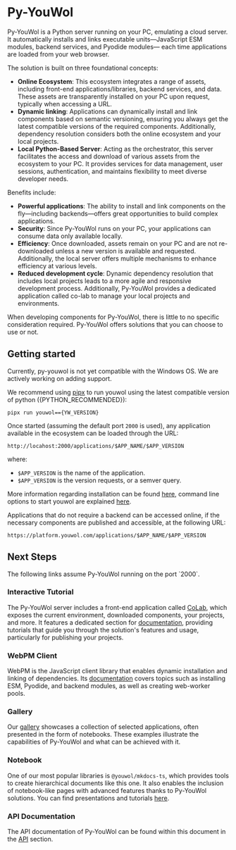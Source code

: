 # Py-YouWol

<note level='hint' label="">
Py-YouWol is a Python server running on your PC, emulating a cloud server. 
It automatically installs and links executable units—JavaScript ESM modules, backend services, and Pyodide modules—
each time applications are loaded from your web browser.
</note>

The solution is built on three foundational concepts:

- **Online Ecosystem**: This ecosystem integrates a range of assets, including front-end applications/libraries,
  backend services, and data.
  These assets are transparently installed on your PC upon request, typically when accessing a URL.
- **Dynamic linking**: Applications can dynamically install and link components based on semantic versioning,
  ensuring you always get the latest compatible versions of the required components.
  Additionally, dependency resolution considers both the online ecosystem and your local projects.
- **Local Python-Based Server**: Acting as the orchestrator, this server facilitates the access and download of various
  assets from the ecosystem to your PC. It provides services for data management, user sessions, authentication,
  and maintains flexibility to meet diverse developer needs.

Benefits include:

- **Powerful applications**: The ability to install and link components on the fly—including backends—offers great
  opportunities to build complex applications.
- **Security**: Since Py-YouWol runs on your PC, your applications can consume data only available locally.
- **Efficiency**: Once downloaded, assets remain on your PC and are not re-downloaded unless a new version is
  available and requested.
  Additionally, the local server offers multiple mechanisms to enhance efficiency at various levels.
- **Reduced development cycle**: Dynamic dependency resolution that includes local projects leads to a more agile and
  responsive development process.
  Additionally, Py-YouWol provides a dedicated application called co-lab to manage your local projects and environments.

<note level="warning" label="Important">
When developing components for Py-YouWol, there is little to no specific consideration required.
Py-YouWol offers solutions that you can choose to use or not.
</note>

## Getting started

<note level="warning" label="Windows">
Currently, py-youwol is not yet compatible with the Windows OS. We are actively working on adding support.
</note>

We recommend using [pipx](https://github.com/pypa/pipx) to run youwol using the latest compatible version of python ({PYTHON_RECOMMENDED}):

```shell
pipx run youwol=={YW_VERSION}
```

Once started (assuming the default port `2000` is used),
any application available in the ecosystem can be loaded through the URL:

`http://locahost:2000/applications/$APP_NAME/$APP_VERSION`

where:

- `$APP_VERSION` is the name of the application.
- `$APP_VERSION` is the version requests, or a semver query.

More information regarding installation can be found [here](@nav/how-to/install-youwol.md),
command line options to start youwol are explained [here](@nav/how-to/start-youwol.md).

<note level="hint">
Applications that do not require a backend can be accessed online, if the necessary components
are published and accessible, at the following URL:

`https://platform.youwol.com/applications/$APP_NAME/$APP_VERSION`
</note>

## Next Steps

<note level="warning">
The following links assume Py-YouWol running on the port `2000`.
</note>

### Interactive Tutorial

The Py-YouWol server includes a front-end application called [CoLab](http://localhost:2000/co-lab),
which exposes the current environment, downloaded components, your projects, and more.
It features a dedicated section for [documentation](http://localhost:2000/co-lab/doc), providing tutorials that guide
you through the solution's features and usage, particularly for publishing your projects.

### WebPM Client

WebPM is the JavaScript client library that enables dynamic installation and linking of dependencies.
Its [documentation](http://localhost:2000/applications/@youwol/webpm-client-doc/latest) covers topics such as
installing ESM, Pyodide, and backend modules, as well as creating web-worker pools.

### Gallery

Our [gallery](http://localhost:2000/applications/@youwol/gallery/latest) showcases a collection of selected
applications, often presented in the form of notebooks.
These examples illustrate the capabilities of Py-YouWol and what can be achieved with it.

### Notebook

One of our most popular libraries is `@youwol/mkdocs-ts`, which provides tools to create hierarchical documents
like this one.
It also enables the inclusion of notebook-like pages with advanced features thanks to Py-YouWol solutions.
You can find presentations and tutorials
[here](http://localhost:2000/applications/@youwol/mkdocs-ts-doc/0.5.5-wip?nav=/tutorials/notebook).

### API Documentation

The API documentation of Py-YouWol can be found within this document in the [API](@nav/api) section.

